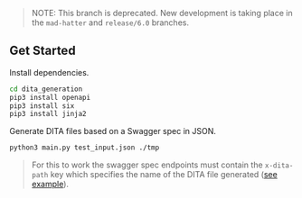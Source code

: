 > NOTE: This branch is deprecated.
> New development is taking place in the `mad-hatter` and `release/6.0` branches.

## Get Started

Install dependencies.

```bash
cd dita_generation
pip3 install openapi
pip3 install six
pip3 install jinja2
```

Generate DITA files based on a Swagger spec in JSON.

```bash
python3 main.py test_input.json ./tmp
```

> For this to work the swagger spec endpoints must contain the `x-dita-path` key which specifies the name of the DITA file generated ([see example](https://github.com/mattcarabine/cb-swagger/blob/master/ns_server.yaml#L206)).

